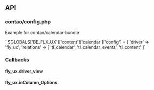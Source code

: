 ## API

### contao/config.php

Example for contao/calendar-bundle

´    $GLOBALS['BE_FLX_UX']['content']['calendar']['config']  = [
                'driver' => 'fly_ux',
                'relations' => [
                    'tl_calendar', 
                    'tl_calendar_events',
                    'tl_content'
                        ]´
                        
### Callbacks

#### fly_ux.driver_view

#### fly_ux.inColumn_Options